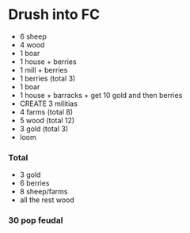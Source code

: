 # Drush into FC

- 6 sheep
- 4 wood
- 1 boar
- 1 house + berries
- 1 mill + berries
- 1 berries (total 3)
- 1 boar
- 1 house + barracks + get 10 gold and then berries
- CREATE 3 militias
- 4 farms (total 8)
- 5 wood (total 12)
- 3 gold (total 3)
- loom

### Total

- 3 gold
- 6 berries
- 8 sheep/farms
- all the rest wood

### 30 pop feudal

<ToggleDarkMode/>

